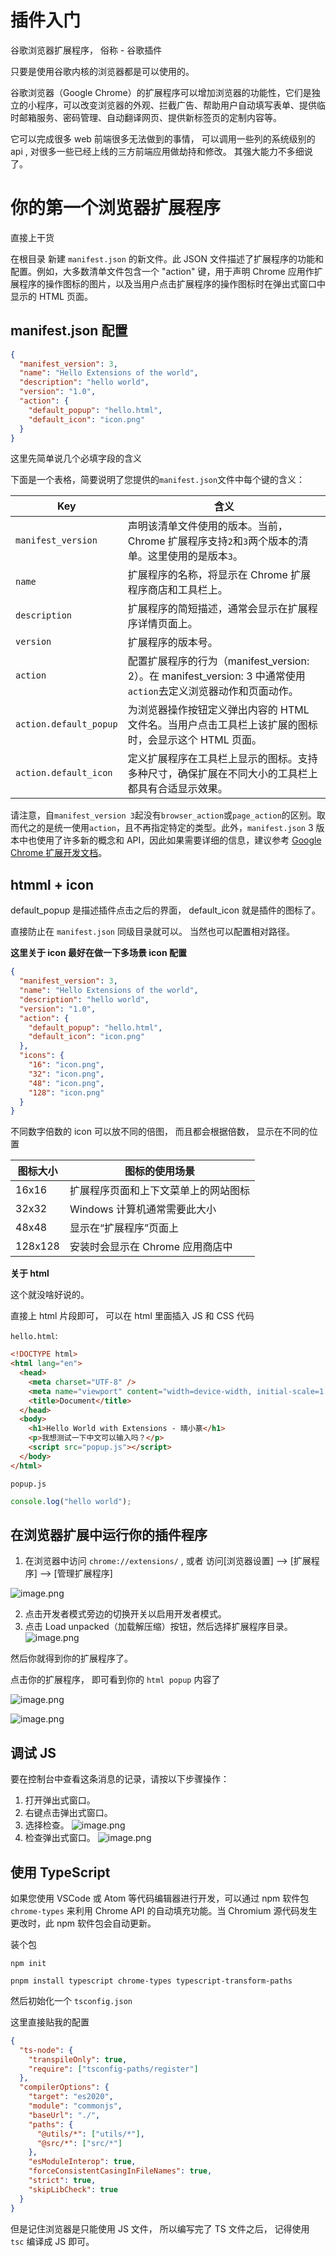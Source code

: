# 插件入门

谷歌浏览器扩展程序， 俗称 - 谷歌插件

只要是使用谷歌内核的浏览器都是可以使用的。

谷歌浏览器（Google Chrome）的扩展程序可以增加浏览器的功能性，它们是独立的小程序，可以改变浏览器的外观、拦截广告、帮助用户自动填写表单、提供临时邮箱服务、密码管理、自动翻译网页、提供新标签页的定制内容等。

它可以完成很多 web 前端很多无法做到的事情， 可以调用一些列的系统级别的 api , 对很多一些已经上线的三方前端应用做劫持和修改。 其强大能力不多细说了。

# 你的第一个浏览器扩展程序

直接上干货

在根目录 新建 `manifest.json` 的新文件。此 JSON 文件描述了扩展程序的功能和配置。例如，大多数清单文件包含一个 "action" 键，用于声明 Chrome 应用作扩展程序的操作图标的图片，以及当用户点击扩展程序的操作图标时在弹出式窗口中显示的 HTML 页面。

## manifest.json 配置

```json
{
  "manifest_version": 3,
  "name": "Hello Extensions of the world",
  "description": "hello world",
  "version": "1.0",
  "action": {
    "default_popup": "hello.html",
    "default_icon": "icon.png"
  }
}
```

这里先简单说几个必填字段的含义

下面是一个表格，简要说明了您提供的`manifest.json`文件中每个键的含义：

| Key                    | 含义                                                                                                             |
| ---------------------- | ---------------------------------------------------------------------------------------------------------------- |
| `manifest_version`     | 声明该清单文件使用的版本。当前，Chrome 扩展程序支持`2`和`3`两个版本的清单。这里使用的是版本`3`。                 |
| `name`                 | 扩展程序的名称，将显示在 Chrome 扩展程序商店和工具栏上。                                                         |
| `description`          | 扩展程序的简短描述，通常会显示在扩展程序详情页面上。                                                             |
| `version`              | 扩展程序的版本号。                                                                                               |
| `action`               | 配置扩展程序的行为（manifest_version: 2）。在 manifest_version: 3 中通常使用`action`去定义浏览器动作和页面动作。 |
| `action.default_popup` | 为浏览器操作按钮定义弹出内容的 HTML 文件名。当用户点击工具栏上该扩展的图标时，会显示这个 HTML 页面。             |
| `action.default_icon`  | 定义扩展程序在工具栏上显示的图标。支持多种尺寸，确保扩展在不同大小的工具栏上都具有合适显示效果。                 |

请注意，自`manifest_version 3`起没有`browser_action`或`page_action`的区别。取而代之的是统一使用`action`，且不再指定特定的类型。此外，`manifest.json` 3 版本中也使用了许多新的概念和 API，因此如果需要详细的信息，建议参考 [Google Chrome 扩展开发文档](https://developer.chrome.com/docs/extensions/mv3/getstarted/)。

## htmml + icon

default_popup 是描述插件点击之后的界面， default_icon 就是插件的图标了。

直接防止在 `manifest.json` 同级目录就可以。 当然也可以配置相对路径。

**这里关于 icon 最好在做一下多场景 icon 配置**

```json
{
  "manifest_version": 3,
  "name": "Hello Extensions of the world",
  "description": "hello world",
  "version": "1.0",
  "action": {
    "default_popup": "hello.html",
    "default_icon": "icon.png"
  },
  "icons": {
    "16": "icon.png",
    "32": "icon.png",
    "48": "icon.png",
    "128": "icon.png"
  }
}
```

不同数字倍数的 icon 可以放不同的倍图， 而且都会根据倍数， 显示在不同的位置

| 图标大小 | 图标的使用场景                       |
| -------- | ------------------------------------ |
| 16x16    | 扩展程序页面和上下文菜单上的网站图标 |
| 32x32    | Windows 计算机通常需要此大小         |
| 48x48    | 显示在“扩展程序”页面上               |
| 128x128  | 安装时会显示在 Chrome 应用商店中     |

**关于 html**

这个就没啥好说的。

直接上 html 片段即可， 可以在 html 里面插入 JS 和 CSS 代码

`hello.html`:

```html
<!DOCTYPE html>
<html lang="en">
  <head>
    <meta charset="UTF-8" />
    <meta name="viewport" content="width=device-width, initial-scale=1.0" />
    <title>Document</title>
  </head>
  <body>
    <h1>Hello World with Extensions - 晴小篆</h1>
    <p>我想测试一下中文可以输入吗？</p>
    <script src="popup.js"></script>
  </body>
</html>
```

`popup.js`

```js
console.log("hello world");
```

## 在浏览器扩展中运行你的插件程序

1. 在浏览器中访问 `chrome://extensions/` , 或者 访问[浏览器设置] --> [扩展程序] --> [管理扩展程序]

![image.png](https://p3-juejin.byteimg.com/tos-cn-i-k3u1fbpfcp/c32dab1e7c7149f2b60584aa16605eb5~tplv-k3u1fbpfcp-jj-mark:0:0:0:0:q75.image#?w=1046&h=1346&s=282715&e=png&b=fdfdfd)

2. 点击开发者模式旁边的切换开关以启用开发者模式。
3. 点击 Load unpacked（加载解压缩）按钮，然后选择扩展程序目录。  
   ![image.png](https://p1-juejin.byteimg.com/tos-cn-i-k3u1fbpfcp/464f995f85ce4ea0888c41d38ea6775e~tplv-k3u1fbpfcp-jj-mark:0:0:0:0:q75.image#?w=966&h=704&s=58718&e=png&b=ffffff)

然后你就得到你的扩展程序了。

点击你的扩展程序， 即可看到你的 `html popup` 内容了

![image.png](https://p1-juejin.byteimg.com/tos-cn-i-k3u1fbpfcp/02a2f95c65294cd08efeb07bbdd4caa7~tplv-k3u1fbpfcp-jj-mark:0:0:0:0:q75.image#?w=860&h=562&s=53780&e=png&b=fefefe)

![image.png](https://p6-juejin.byteimg.com/tos-cn-i-k3u1fbpfcp/70e6c3c0aa684ae699df9b8ad820c0ba~tplv-k3u1fbpfcp-jj-mark:0:0:0:0:q75.image#?w=414&h=482&s=44215&e=png&b=fcfcfc)

## 调试 JS

要在控制台中查看这条消息的记录，请按以下步骤操作：

1. 打开弹出式窗口。
2. 右键点击弹出式窗口。
3. 选择检查。
   ![image.png](https://p1-juejin.byteimg.com/tos-cn-i-k3u1fbpfcp/c8eb9d4ceb7c4b469d8f75f4aa1cce01~tplv-k3u1fbpfcp-jj-mark:0:0:0:0:q75.image#?w=392&h=520&s=60119&e=png&b=fbfbfb)
4. 检查弹出式窗口。
   ![image.png](https://p1-juejin.byteimg.com/tos-cn-i-k3u1fbpfcp/09578e915c404f75a3d5bfc28511ff1c~tplv-k3u1fbpfcp-jj-mark:0:0:0:0:q75.image#?w=1002&h=280&s=55666&e=png&b=fefefe)

## 使用 TypeScript

如果您使用 VSCode 或 Atom 等代码编辑器进行开发，可以通过 npm 软件包 `chrome-types` 来利用 Chrome API 的自动填充功能。当 Chromium 源代码发生更改时，此 npm 软件包会自动更新。

装个包

```
npm init

pnpm install typescript chrome-types typescript-transform-paths
```

然后初始化一个 `tsconfig.json`

这里直接贴我的配置

```json
{
  "ts-node": {
    "transpileOnly": true,
    "require": ["tsconfig-paths/register"]
  },
  "compilerOptions": {
    "target": "es2020",
    "module": "commonjs",
    "baseUrl": "./",
    "paths": {
      "@utils/*": ["utils/*"],
      "@src/*": ["src/*"]
    },
    "esModuleInterop": true,
    "forceConsistentCasingInFileNames": true,
    "strict": true,
    "skipLibCheck": true
  }
}
```

但是记住浏览器是只能使用 JS 文件， 所以编写完了 TS 文件之后， 记得使用 `tsc` 编译成 JS 即可。

